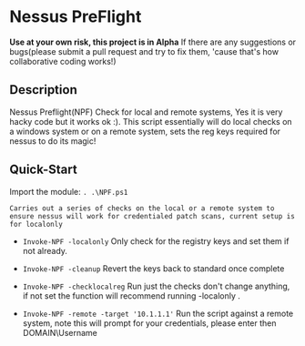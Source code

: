 # Nessus PreFlight 

**Use at your own risk, this project is in Alpha**
If there are any suggestions or bugs(please submit a pull request and try to fix them, 'cause that's how collaborative coding works!)

## Description
Nessus Preflight(NPF) Check for local and remote systems, Yes it is very hacky code but it works ok :). This script essentially will do local checks on a windows system or on a remote system, sets the reg keys required for nessus to do its magic!

## Quick-Start
Import the module:
`. .\NPF.ps1`

	Carries out a series of checks on the local or a remote system to ensure nessus will work for credentialed patch scans, current setup is for localonly

- `Invoke-NPF -localonly`
	Only check for the registry keys and set them if not already.

- `Invoke-NPF -cleanup`
    Revert the keys back to standard once complete

- `Invoke-NPF -checklocalreg`
    Run just the checks don't change anything, if not set the function will recommend running -localonly
.
- `Invoke-NPF -remote -target '10.1.1.1'`
    Run the script against a remote system, note this will prompt for your credentials, please enter then DOMAIN\Username
    
